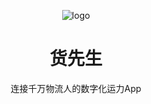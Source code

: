 <div align="center"><a name="readme-top"></a>

![logo](https://yuanjin.space/imgs/loginLogo.png)

<h1>货先生</h1>

连接千万物流人的数字化运力App

